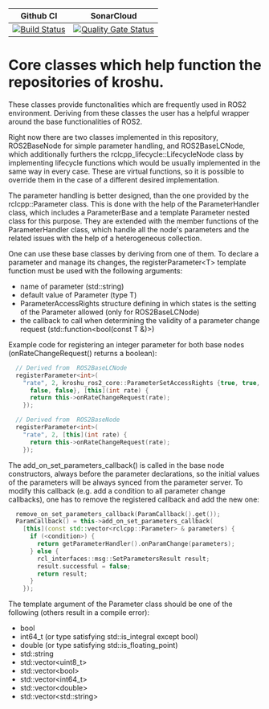 Github CI | SonarCloud
------------| ---------------
[![Build Status](https://github.com/kroshu/kroshu_ros2_core/workflows/CI/badge.svg?branch=master)](https://github.com/kroshu/kroshu_ros2_core/actions) | [![Quality Gate Status](https://sonarcloud.io/api/project_badges/measure?project=kroshu_kroshu_ros2_core&metric=alert_status)](https://sonarcloud.io/dashboard?id=kroshu_kroshu_ros2_core)

# Core classes which help function the repositories of kroshu.
These classes provide functonalities which are frequently used in ROS2 environment.
Deriving from these classes the user has a helpful wrapper around the base functionalities of ROS2.

Right now there are two classes implemented in this repository, ROS2BaseNode for simple parameter handling, and ROS2BaseLCNode, which additionally furthers the rclcpp_lifecycle::LifecycleNode class by implementing lifecycle functions which would be usually implemented in the same way in every case. These are virtual functions, so it is possible to override them in the case of a different desired implementation.

The parameter handling is better designed, than the one provided by the rclcpp::Parameter class.
This is done with the help of the ParameterHandler class, which includes a ParameterBase and a template Parameter<T> nested class for this purpose. They are extended with the member functions of the ParameterHandler class, which handle all the node's parameters and the related issues with the help of a heterogeneous collection.

One can use these base classes by deriving from one of them.
To declare a parameter and manage its changes, the registerParameter\<T\> template function must be used with the following arguments:
 - name of parameter (std::string)
 - default value of Parameter (type T)
 - ParameterAccessRights structure defining in which states is the setting of the Parameter allowed (only for ROS2BaseLCNode)
 - the callback to call when determining the validity of a parameter change request (std::function<bool(const T &)>)

Example code for registering an integer parameter for both base nodes (onRateChangeRequest() returns a boolean):
```C++
  // Derived from  ROS2BaseLCNode
  registerParameter<int>(
    "rate", 2, kroshu_ros2_core::ParameterSetAccessRights {true, true,
      false, false}, [this](int rate) {
      return this->onRateChangeRequest(rate);
    });

  // Derived from  ROS2BaseNode
  registerParameter<int>(
    "rate", 2, [this](int rate) {
      return this->onRateChangeRequest(rate);
    });
```

The add_on_set_parameters_callback() is called in the base node constructors, always before the parameter declarations, so the initial values of the parameters will be always synced from the parameter server. To modify this callback (e.g. add a condition to all parameter change callbacks), one has to remove the registered callback and add the new one:

```C++
  remove_on_set_parameters_callback(ParamCallback().get());
  ParamCallback() = this->add_on_set_parameters_callback(
    [this](const std::vector<rclcpp::Parameter> & parameters) {
      if (<condition>) {
        return getParameterHandler().onParamChange(parameters);
      } else {
        rcl_interfaces::msg::SetParametersResult result;
        result.successful = false;
        return result;
      }
    });
```

The template argument of the Parameter class should be one of the following (others result in a compile error):
 - bool
 - int64_t (or type satisfying std::is_integral except bool)
 - double (or type satisfying std::is_floating_point)
 - std::string
 - std::vector\<uint8_t\>
 - std::vector\<bool\>
 - std::vector\<int64_t\>
 - std::vector\<double\>
 - std::vector\<std::string\>
